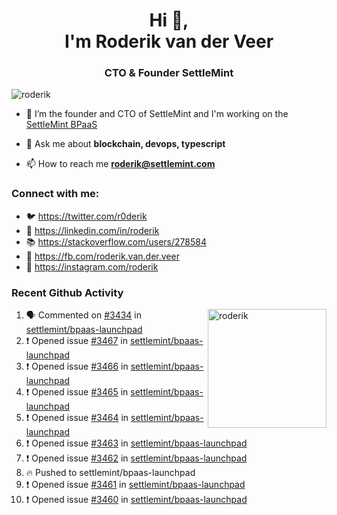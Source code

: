 <h1 align="center">Hi 👋,<br/> I'm Roderik van der Veer</h1>
<h3 align="center">CTO & Founder SettleMint</h3>

<p align="left"> <img src="https://komarev.com/ghpvc/?username=roderik" alt="roderik" /> </p>

- 🔭 I’m the founder and CTO of SettleMint and I'm working on the [SettleMint BPaaS](https://settlemint.com)

- 💬 Ask me about **blockchain, devops, typescript**

- 📫 How to reach me **roderik@settlemint.com**



### Connect with me:

- 🐦 https://twitter.com/r0derik
- 🏢 https://linkedin.com/in/roderik
- 📚 https://stackoverflow.com/users/278584
- 🙊 https://fb.com/roderik.van.der.veer
- 📸 https://instagram.com/roderik

### Recent Github Activity
<img src="https://github-readme-stats.vercel.app/api?username=roderik&show_icons=true&count_private=true" alt="roderik" align="right" height="190" />

<!--START_SECTION:activity-->
1. 🗣 Commented on [#3434](https://github.com/settlemint/bpaas-launchpad/issues/3434) in [settlemint/bpaas-launchpad](https://github.com/settlemint/bpaas-launchpad)
2. ❗️ Opened issue [#3467](https://github.com/settlemint/bpaas-launchpad/issues/3467) in [settlemint/bpaas-launchpad](https://github.com/settlemint/bpaas-launchpad)
3. ❗️ Opened issue [#3466](https://github.com/settlemint/bpaas-launchpad/issues/3466) in [settlemint/bpaas-launchpad](https://github.com/settlemint/bpaas-launchpad)
4. ❗️ Opened issue [#3465](https://github.com/settlemint/bpaas-launchpad/issues/3465) in [settlemint/bpaas-launchpad](https://github.com/settlemint/bpaas-launchpad)
5. ❗️ Opened issue [#3464](https://github.com/settlemint/bpaas-launchpad/issues/3464) in [settlemint/bpaas-launchpad](https://github.com/settlemint/bpaas-launchpad)
6. ❗️ Opened issue [#3463](https://github.com/settlemint/bpaas-launchpad/issues/3463) in [settlemint/bpaas-launchpad](https://github.com/settlemint/bpaas-launchpad)
7. ❗️ Opened issue [#3462](https://github.com/settlemint/bpaas-launchpad/issues/3462) in [settlemint/bpaas-launchpad](https://github.com/settlemint/bpaas-launchpad)
8. 🔥 Pushed to settlemint/bpaas-launchpad
9. ❗️ Opened issue [#3461](https://github.com/settlemint/bpaas-launchpad/issues/3461) in [settlemint/bpaas-launchpad](https://github.com/settlemint/bpaas-launchpad)
10. ❗️ Opened issue [#3460](https://github.com/settlemint/bpaas-launchpad/issues/3460) in [settlemint/bpaas-launchpad](https://github.com/settlemint/bpaas-launchpad)
<!--END_SECTION:activity-->